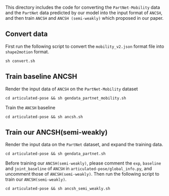 This directory includes the code for converting the `PartNet-Mobility` data and the `PartNet` data predicted by our model into the input format of `ANCSH`, and then train `ANCSH` and `ANCSH (semi-weakly)` which proposed in our paper.


## Convert data

First run the following script to convert the `mobility_v2.json` format file into `shape2motion` format.

```shell script
sh convert.sh
```

## Train baseline ANCSH

Render the input data of `ANCSH` on the `PartNet-Mobility` dataset

```shell script
cd articulated-pose && sh gendata_partnet_mobility.sh
```

Train the `ANCSH` baseline

```shell script
cd articulated-pose && sh ancsh.sh
```

## Train our ANCSH(semi-weakly)

Render the input data on the `PartNet` dataset, and expand the training data.

```shell script
cd articulated-pose && sh gendata_partnet.sh
```

Before training our `ANCSH(semi-weakly)`, please comment the `exp`, `baseline` and `joint_baseline` of `ANCSH` in `articulated-pose/global_info.py`, and uncomment those of `ANCSH(semi-weakly)`. Then run
the following script to train our `ANCSH(semi-weakly)`.

```shell script
cd articulated-pose && sh ancsh_semi_weakly.sh
```
